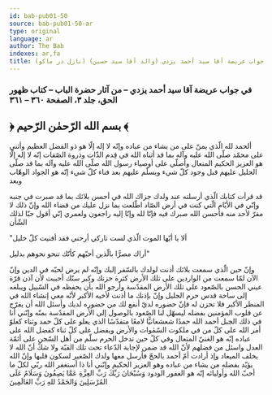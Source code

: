 ```yaml
---
id: bab-pub01-50
source: bab-pub01-50-ar
type: original
language: ar
author: The Bab
indexes: ar,fa
title: في جواب عريضة آقا سيد أحمد يزدي (والد آقا سيد حسين) (نازل در ماكو)
---
```

### في جواب عريضة آقا سيد أحمد يزدي – من آثار حضرة الباب – كتاب ظهور الحق، جلد ۳، الصفحة ۳٦۰ – ۳٦۱

## ﴿ بسم الله الرّحمٰن الرّحيم ﴾

ألحمد لله الّذي يمنّ على من يشاء من عباده وإنّه لا إله إلّا هو ذو الفضل العظيم وأثني على محمّد صلّى الله عليه وآله بما قد أثناه الله في قِدم الذّات وذروة الصّفات إنّه لا إله إلّا هو العزيز الحكيم المتعال وأصلّي على أوصياء رسول الله صلّى الله عليه وآله بما قد صلّى الجليل عليهم قبل وجود كلّ شيء ويسلّم عليهم بعد فناء كلّ شيء إنّه هو الجواد الوهّاب وبعد

قد قرأت كتابك الّذي أرسلته عند ولدك جزاك الله في أحسن بلائك بما قد صبرت في جنبه وإنّي في الأيّام الّتي كنت في أرض الصّاد اطّلعت بما نزل عليك من قضاء الله وإنّ ذلك لا مفرّ لأحد منه فأحسن الله صبرك فيه فإنّا لله وإنّا إليه راجعون ولعمري إنّي أقول حبّا لذلك الشّأن

"ألا يا أيّها الموت الّذي لست تاركي أرحني فقد أفنيت كلّ خليل

أراك مصرًّا بالّذين أحبّهم كأنّك تنحو نحوهم بدليل"

وإنّ حين الّذي سمعت بلائك أذنت لولدك بالسّفر إليك وإنّه لم يرض لحبّه في الدين وإنّ الآن لمّا سمعت من الواردين على تلك الأرض كثرة حزنك وكبر سنّك أحببت لأن آذن قرّة عيني الحسن بالصّعود على تلك الأرض المقدّسة وأرجو الله بأن يحفظه في السّبيل ويبلغه إلى ساحة قدس حرم الجليل وإنّ بإذنك ما أذنت لأخيه الأكبر لأنّه معي إنشاء الله في المنظر الأكبر فلا تحزن له فإنّ حضوره لديّ أنفع لك من حضوره لديك وأسئل الله أن يفرّج عن قلوب المؤمنين بفضله ليسهّل لنا الصّعود بالوصول إلى الأرض المقدّسة بمنّه وإنّني أنا في ذلك الجبل أحمد الله حمدًا شعشعانيًّا لامعًا متقدّسًا الذي يعلو على كلّ حمد وثناء كعلوّ أمر الله على كلّ من في ملكوت السّمٰوات والأرض ويفضل على كلّ ثناء كفضل الله على عباده إنّه هو الغنيّ المتعال وفي كلّ حين تدخل الحرم سلّم من أهل السّجن على أئمّة العدل واسئل من فضلهم لأنّ الله قد ضمن لإجابة الدّعاء تحت تلك القبّة ولا شكّ أنّ الله لا يخلف الميعاد وإذ أرادت أمّ أحمد بالحجّ فأرسل معها ولدك الصّغير لسكون قلبها وإنّ الله يؤيّد بفضله من يشاء من عباده وهو العزيز الحكيم وإنّني أنا ذا أستغفر الله ربّي لكلّ ما أحبّ الله وأوليائه إنّه هو الغفور الودود وَسُبْحَانَ رَبِّكَ رَبِّ العِزَّةِ عَمَّا يَصِفُونَ وَسَلَامٌ عَلَى المُرْسَلِينَ وَالحَمْدُ للهِ رَبِّ العَالَمِينَ